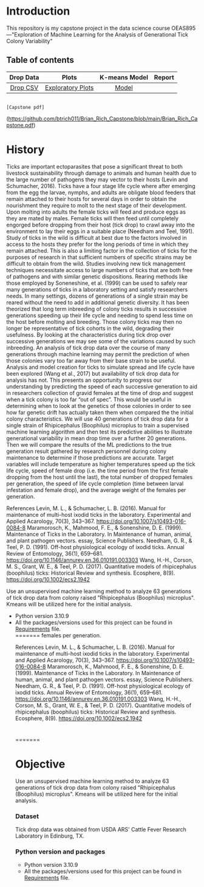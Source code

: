 # Introduction
This repository is my capstone project in the data science course OEAS895 —"Exploration of Machine Learning for the Analysis of Generational
Tick Colony Variability" 

## Table of contents
|Drop Data|                                                                             Plots                                                                              |K-means Model                                                                                                                                              |                                                                                                                                                               Report|
|:-----------------:|:---------------------------------------------------------------------------------------------------------------------------------------------------------------------------------:|:--------------------------------------------------------------------------------------------------------------------------------------------------------------------:|:------------------------------------------------------------------------------------------------------------------------------------------------------------------:|
|[Drop CSV](https://github.com/btrich011/Brian_Rich_Capstone/blob/main/tick_drop1.csv)|              [Exploratory Plots](https://github.com/btrich011/Brian_Rich_Capstone/blob/main/plots.png)               |        [Model](https://github.com/btrich011/Brian_Rich_Capstone/blob/main/Brian_Rich_Capstone5.ipynb)                                         
                                                                                                                 [Capstone pdf]
(https://github.com/btrich011/Brian_Rich_Capstone/blob/main/Brian_Rich_Capstone.pdf)                                                                                                                   

# History
 
Ticks are important ectoparasites that pose a significant threat to both livestock 
sustainability through damage to animals and human health due to the large number of pathogens
they may vector to their hosts (Levin and Schumacher, 2016). Ticks have a four stage life cycle
where after emerging from the egg the larvae, nymphs, and adults are obligate blood feeders that
remain attached to their hosts for several days in order to obtain the nourishment they require to
molt to the next stage of their development. Upon molting into adults the female ticks will feed
and produce eggs as they are mated by males. Female ticks will then feed until completely
engorged before dropping from their host (tick drop) to crawl away into the environment to lay
their eggs in a suitable place (Needham and Teel, 1991). Study of ticks in the wild is difficult at
best due to the factors involved in access to the hosts they prefer for the long periods of time in
which they remain attached. This is also a limiting factor in the collection of ticks for the
purposes of research in that sufficient numbers of specific strains may be difficult to obtain from
the wild.
Studies involving new tick management techniques necessitate access to large numbers of
ticks that are both free of pathogens and with similar genetic dispositions. Rearing methods like
those employed by Soneneshine, et al. (1999) can be used to safely rear many generations of
ticks in a laboratory setting and satisfy researchers needs. In many settings, dozens of
generations of a single strain may be reared without the need to add in additional genetic
diversity.
It has been theorized that long term inbreeding of colony ticks results in successive
generations speeding up their life cycle and needing to spend less time on the host before molting
and breeding. Those colony ticks may then no longer be representative of tick cohorts in the
wild, degrading their usefulness. By looking at the characteristics during tick drop over
successive generations we may see some of the variations caused by such inbreeding.
An analysis of tick drop data over the course of many generations through machine
learning may permit the prediction of when those colonies vary too far away from their base
strain to be useful. Analysis and model creation for ticks to simulate spread and life cycle have
been explored (Wang et al., 2017) but availability of tick drop data for analysis has not. This
presents an opportunity to progress our understanding by predicting the speed of each successive
generation to aid in researchers collection of gravid females at the time of drop and suggest when
a tick colony is too far “out of spec”. This would be useful in determining when to look at the
genetics of those colonies in order to see how far genetic drift has actually taken them when
compared the the initial colony characteristics.
We will use 40 generations of tick drop data for a single strain of Rhipicephalus
(Boophilus) microplus to train a supervised machine learning algorithm and then test its
predictive abilities to illustrate generational variability in mean drop time over a further 20
generations. Then we will compare the results of the ML predictions to the true generation result
gathered by research personnel during colony maintenance to determine if those predictions are
accurate. Target variables will include temperature as higher temperatures speed up the tick life
cycle, speed of female drop (i.e. the time period from the first female dropping from the host
until the last), the total number of dropped females per generation, the speed of life cycle
completion (time between larval infestation and female drop), and the average weight of the females per generation.
<p dir="auto">References
Levin, M. L., &amp; Schumacher, L. B. (2016). Manual for maintenance of multi-host ixodid ticks in the laboratory.
Experimental and Applied Acarology, 70(3), 343–367. <a href="https://doi.org/10.1007/s10493-016-0084-8" rel="nofollow">https://doi.org/10.1007/s10493-016-0084-8</a>
Maramorosch, K., Mahmood, F. E., &amp; Sonenshine, D. E. (1999). Maintenance of Ticks in the Laboratory. In
Maintenance of human, animal, and plant pathogen vectors. essay, Science Publishers.
Needham, G. R., &amp; Teel, P. D. (1991). Off-host physiological ecology of ixodid ticks. Annual Review of
Entomology, 36(1), 659–681. <a href="https://doi.org/10.1146/annurev.en.36.010191.003303" rel="nofollow">https://doi.org/10.1146/annurev.en.36.010191.003303</a>
Wang, H.-H., Corson, M. S., Grant, W. E., &amp; Teel, P. D. (2017). Quantitative models of rhipicephalus (boophilus)
ticks: Historical Review and synthesis. Ecosphere, 8(9). <a href="https://doi.org/10.1002/ecs2.1942" rel="nofollow">https://doi.org/10.1002/ecs2.1942</a></p>
<p dir="auto">Use an unsupervised machine learning method to analyze 63 generations of tick drop data from colony raised "Rhipicephalus (Boophilus) microplus".  Kmeans will be utilized here for the initial analysis.</p>
<ul dir="auto">
<li>Python version 3.10.9</li>
<li>All the packages/versions used for this project can be found in <a href="https://github.com/btrich011/Brian_Rich_Capstone/blob/main/requirements.txt">Requirements</a> file.</li>
</footer>
=======
females per generation.

References
Levin, M. L., & Schumacher, L. B. (2016). Manual for maintenance of multi-host ixodid ticks in the laboratory.
Experimental and Applied Acarology, 70(3), 343–367. https://doi.org/10.1007/s10493-016-0084-8
Maramorosch, K., Mahmood, F. E., & Sonenshine, D. E. (1999). Maintenance of Ticks in the Laboratory. In
Maintenance of human, animal, and plant pathogen vectors. essay, Science Publishers.
Needham, G. R., & Teel, P. D. (1991). Off-host physiological ecology of ixodid ticks. Annual Review of
Entomology, 36(1), 659–681. https://doi.org/10.1146/annurev.en.36.010191.003303
Wang, H.-H., Corson, M. S., Grant, W. E., & Teel, P. D. (2017). Quantitative models of rhipicephalus (boophilus)
ticks: Historical Review and synthesis. Ecosphere, 8(9). https://doi.org/10.1002/ecs2.1942 
#
=======
# Objective

Use an unsupervised machine learning method to analyze 63 generations of tick drop data from colony raised "Rhipicephalus (Boophilus) microplus".  Kmeans will be utilized here for the initial analysis.

### Dataset 
  Tick drop data was obtained from USDA ARS' Cattle Fever Research Laboratory in Edinburg, TX.
### Python version and packages

* Python version 3.10.9
* All the packages/versions used for this project can be found in [Requirements](https://github.com/btrich011/Brian_Rich_Capstone/blob/main/requirements.txt) file.
